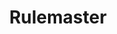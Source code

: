 ---
title: "Rulemaster"
url: /ciudad-autonoma-de-buenos-aires/rulemaster/
shop: piezas de automóviles
---